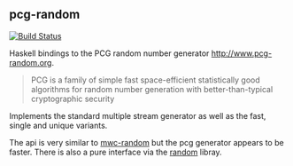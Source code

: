## pcg-random

[![Build Status](https://travis-ci.org/cchalmers/pcg-random.svg)](https://travis-ci.org/cchalmers/pcg-random)

Haskell bindings to the PCG random number generator http://www.pcg-random.org.

> PCG is a family of simple fast space-efficient statistically good algorithms for random number generation with better-than-typical cryptographic security

Implements the standard multiple stream generator as well as the fast, single and unique variants.

The api is very similar to [mwc-random] but the pcg generator appears to be faster. There is also a pure interface via the [random] libray.

[mwc-random]: https://hackage.haskell.org/package/mwc-random
[random]: http://hackage.haskell.org/package/random
